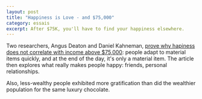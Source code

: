 ```yaml
---
layout: post
title: "Happiness is Love - and $75,000"
category: essais
excerpt: After $75K, you'll have to find your happiness elsewhere.  
---
```


Two researchers, Angus Deaton and Daniel Kahneman, [prove why hapiness does not correlate with income above $75,000](http://businessjournal.gallup.com/content/150671/Happiness-Is-Love-and-75K.aspx): people adapt to material items quickly, and at the end of the day, it's only a material item. The article then explores what really makes people happy: friends, personal relationships.  

Also, less-wealthy people exhibited more gratification than did the wealthier population for the same luxury chocolate.  

<a href="https://plus.google.com/+VincentBarr0?rel=author"></a>